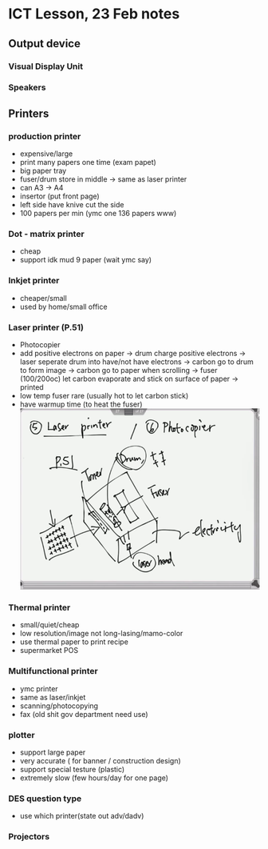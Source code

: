 # ICT Lesson, 23 Feb notes #

## Output device ## 

### Visual Display Unit ###

### Speakers ###

## Printers ##
### production printer ###
- expensive/large
- print many papers one time (exam papet)
- big paper tray
- fuser/drum store in middle -> same as laser printer 
- can A3 -> A4 
- insertor (put front page)
- left side have knive cut the side
- 100 papers per min (ymc one 136 papers www)

### Dot - matrix printer ###
- cheap  
- support idk mud 9 paper (wait ymc say)

### Inkjet printer ###
- cheaper/small
- used by home/small office 

### Laser printer (P.51) ###
- Photocopier
- add positive electrons on paper -> drum charge positive electrons -> laser seperate drum into have/not have electrons -> carbon go to drum to form image -> carbon go to paper when scrolling -> fuser (100/200oc) let carbon evaporate and stick on surface of paper -> printed
- low temp fuser rare (usually hot to let carbon stick)
- have warmup time (to heat the fuser)
![laser_printer](/img/laser_printer.png) 

### Thermal printer ###
- small/quiet/cheap
- low resolution/image not long-lasing/mamo-color 
- use thermal paper to print recipe 
- supermarket POS 

### Multifunctional printer ###
- ymc printer 
- same as laser/inkjet 
- scanning/photocopying 
- fax (old shit gov department need use)

### plotter ###
- support large paper 
- very accurate ( for banner / construction design)
- support special testure (plastic)
- extremely slow (few hours/day for one page)
### DES question type ### 
- use which printer(state out adv/dadv)

### Projectors ###